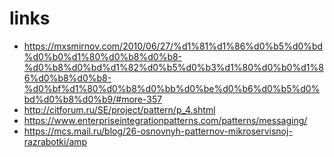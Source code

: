 # links
* https://mxsmirnov.com/2010/06/27/%d1%81%d1%86%d0%b5%d0%bd%d0%b0%d1%80%d0%b8%d0%b8-%d0%b8%d0%bd%d1%82%d0%b5%d0%b3%d1%80%d0%b0%d1%86%d0%b8%d0%b8-%d0%bf%d1%80%d0%b8%d0%bb%d0%be%d0%b6%d0%b5%d0%bd%d0%b8%d0%b9/#more-357
* http://citforum.ru/SE/project/pattern/p_4.shtml
* https://www.enterpriseintegrationpatterns.com/patterns/messaging/
* https://mcs.mail.ru/blog/26-osnovnyh-patternov-mikroservisnoj-razrabotki/amp
